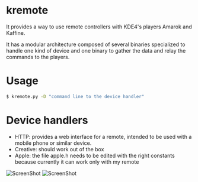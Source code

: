 kremote
=======

It provides a way to use remote controllers with KDE4's players Amarok and
Kaffine.

It has a modular architecture composed of several binaries specialized to
handle one kind of device and one binary to gather the data and relay the
commands to the players.

Usage
=====

```bash
$ kremote.py -D "command line to the device handler"
```

Device handlers
===============

- HTTP: provides a web interface for a remote, intended to be used with a mobile phone or similar device.
- Creative: should work out of the box
- Apple: the file apple.h needs to be edited with the right constants because currently it can work only with my remote

![ScreenShot](https://raw.github.com/ltworf/kremote/master/doc/apple.jpg)
![ScreenShot](https://raw.github.com/ltworf/kremote/master/doc/creative.jpg)
